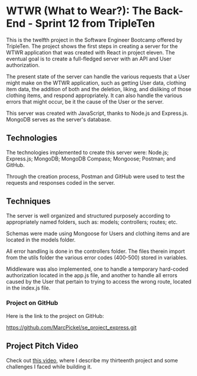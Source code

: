 # WTWR (What to Wear?): The Back-End - Sprint 12 from TripleTen

This is the twelfth project in the Software Engineer Bootcamp offered by TripleTen. The project shows the first steps in creating a server for the WTWR application that was created with React in project eleven. The eventual goal is to create a full-fledged server with an API and User authorization.

The present state of the server can handle the various requests that a User might make on the WTWR application, such as getting User data, clothing item data, the addition of both and the deletion, liking, and disliking of those clothing items, and respond appropriately. It can also handle the various errors that might occur, be it the cause of the User or the server.

This server was created with JavaScript, thanks to Node.js and Express.js. MongoDB serves as the server's database.

## Technologies

The technologies implemented to create this server were: Node.js; Express.js; MongoDB; MongoDB Compass; Mongoose; Postman; and GitHub.

Through the creation process, Postman and GitHub were used to test the requests and responses coded in the server.

## Techniques

The server is well organized and structured purposely according to appropriately named folders, such as: models; controllers; routes; etc.

Schemas were made using Mongoose for Users and clothing items and are located in the models folder.

All error handling is done in the controllers folder. The files therein import from the utils folder the various error codes (400-500) stored in variables.

Middleware was also implemented, one to handle a temporary hard-coded authorization located in the app.js file, and another to handle all errors caused by the User that pertain to trying to access the wrong route, located in the index.js file.

### Project on GitHub

Here is the link to the project on GitHub:

https://github.com/MarcPickel/se_project_express.git

## Project Pitch Video

Check out [this video](https://drive.google.com/file/d/167dWsEiCsNusjA_ZYv0uMl00x9b2KIjf/view?usp=drive_link), where I describe my
thirteenth project and some challenges I faced while building it.
